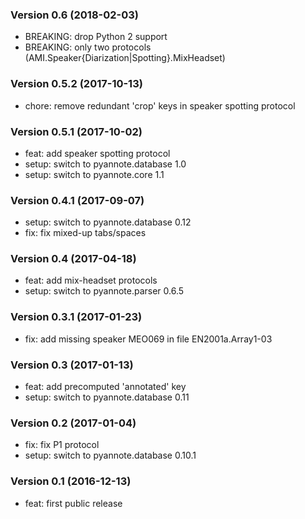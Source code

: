 ### Version 0.6 (2018-02-03)

  - BREAKING: drop Python 2 support
  - BREAKING: only two protocols (AMI.Speaker{Diarization|Spotting}.MixHeadset)

### Version 0.5.2 (2017-10-13)

  - chore: remove redundant 'crop' keys in speaker spotting protocol

### Version 0.5.1 (2017-10-02)

  - feat: add speaker spotting protocol
  - setup: switch to pyannote.database 1.0
  - setup: switch to pyannote.core 1.1

### Version 0.4.1 (2017-09-07)

  - setup: switch to pyannote.database 0.12
  - fix: fix mixed-up tabs/spaces

### Version 0.4 (2017-04-18)

  - feat: add mix-headset protocols
  - setup: switch to pyannote.parser 0.6.5

### Version 0.3.1 (2017-01-23)

  - fix: add missing speaker MEO069 in file EN2001a.Array1-03

### Version 0.3 (2017-01-13)

  - feat: add precomputed 'annotated' key
  - setup: switch to pyannote.database 0.11

### Version 0.2 (2017-01-04)

  - fix: fix P1 protocol
  - setup: switch to pyannote.database 0.10.1

### Version 0.1 (2016-12-13)

  - feat: first public release
